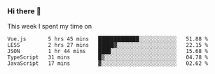 ### Hi there 👋

<!--
**qiruohan/qiruohan** is a ✨ _special_ ✨ repository because its `README.md` (this file) appears on your GitHub profile.

Here are some ideas to get you started:

- 🔭 I’m currently working on ...
- 🌱 I’m currently learning ...
- 👯 I’m looking to collaborate on ...
- 🤔 I’m looking for help with ...
- 💬 Ask me about ...
- 📫 How to reach me: ...
- 😄 Pronouns: ...
- ⚡ Fun fact: ...
-->

This week I spent my time on 
<!--START_SECTION:waka-->
```text
Vue.js       5 hrs 45 mins   █████████████░░░░░░░░░░░░   51.88 % 
LESS         2 hrs 27 mins   █████▓░░░░░░░░░░░░░░░░░░░   22.15 % 
JSON         1 hr 44 mins    ████░░░░░░░░░░░░░░░░░░░░░   15.68 % 
TypeScript   31 mins         █▒░░░░░░░░░░░░░░░░░░░░░░░   04.78 % 
JavaScript   17 mins         ▓░░░░░░░░░░░░░░░░░░░░░░░░   02.62 % 
```
<!--END_SECTION:waka-->
